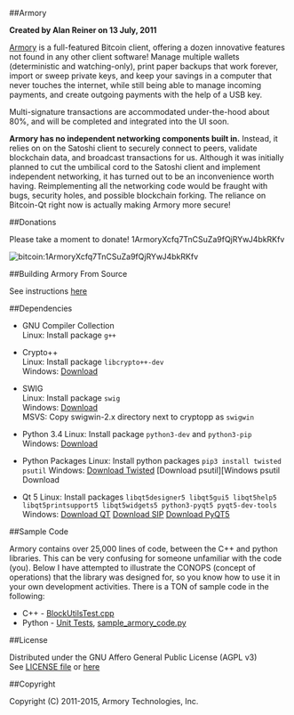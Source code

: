 ##Armory

**Created by Alan Reiner on 13 July, 2011**

[Armory](https://github.com/etotheipi/BitcoinArmory) is a full-featured Bitcoin client, offering a dozen innovative features not found in any other client software! Manage multiple wallets (deterministic and watching-only), print paper backups that work forever, import or sweep private keys, and keep your savings in a computer that never touches the internet, while still being able to manage incoming payments, and create outgoing payments with the help of a USB key.

Multi-signature transactions are accommodated under-the-hood about 80%, and will be completed and integrated into the UI soon.

**Armory has no independent networking components built in.** Instead, it relies on on the Satoshi client to securely connect to peers, validate blockchain data, and broadcast transactions for us.  Although it was initially planned to cut the umbilical cord to the Satoshi client and implement independent networking, it has turned out to be an inconvenience worth having. Reimplementing all the networking code would be fraught with bugs, security holes, and possible blockchain forking.  The reliance on Bitcoin-Qt right now is actually making Armory more secure!

##Donations

Please take a moment to donate! 1ArmoryXcfq7TnCSuZa9fQjRYwJ4bkRKfv

![bitcoin:1ArmoryXcfq7TnCSuZa9fQjRYwJ4bkRKfv][Donation Image]

##Building Armory From Source

See instructions [here][Armory Build Instructions]


##Dependencies

* GNU Compiler Collection  
 Linux:   Install package `g++`

* Crypto++  
 Linux:   Install package `libcrypto++-dev`  
 Windows: [Download][Windows Crypto Download]    
  
* SWIG  
 Linux:   Install package `swig`  
 Windows: [Download][Windows SWIG Download]  
 MSVS: Copy swigwin-2.x directory next to cryptopp as `swigwin`  
  
* Python 3.4
 Linux:   Install package `python3-dev` and `python3-pip`
 Windows: [Download][Windows Python Download]  
  
* Python Packages
 Linux:   Install python packages `pip3 install twisted psutil`
 Windows: [Download Twisted][Windows Twisted Download]  [Download psutil][Windows psutil Download
  
* Qt 5
 Linux:   Install packages `libqt5designer5 libqt5gui5 libqt5help5 libqt5printsupport5 libqt5widgets5 python3-pyqt5 pyqt5-dev-tools`
 Windows: [Download QT][Windows QT Download] [Download SIP][Windows SIP Download] [Download PyQT5][Windows PyQt Download]


##Sample Code

Armory contains over 25,000 lines of code, between the C++ and python libraries.  This can be very confusing for someone unfamiliar with the code (you).  Below I have attempted to illustrate the CONOPS (concept of operations) that the library was designed for, so you know how to use it in your own development activities.  There is a TON of sample code in the following:

* C++ -   [BlockUtilsTest.cpp](cppForSwig/BlockUtilsTest.cpp)
* Python -   [Unit Tests](pytest/), [sample_armory_code.py](extras/sample_armory_code.py)


##License

Distributed under the GNU Affero General Public License (AGPL v3)  
See [LICENSE file](LICENSE) or [here][License]

##Copyright

Copyright (C) 2011-2015, Armory Technologies, Inc.


[Armory Build Instructions]: https://bitcoinarmory.com/building-from-source
[Windows Crypto Download]: http://www.cryptopp.com/#download
[Windows SWIG Download]: http://www.swig.org/download.html
[Windows Python Download]: http://www.python.org/getit/
[Windows Twisted Download]: http://twistedmatrix.com/trac/wiki/Downloads
[Windows QT Download]: http://www.qt.io/download-open-source/#section-5
[Linux QT Download]: http://www.qt.io/download-open-source/#section-3
[QT4 Reactor Download]: https://launchpad.net/qt4reactor
[Windows PyWin Download]: http://sourceforge.net/projects/pywin32/files/pywin32/
[Windows Py2Exe Download]:  http://www.py2exe.org/
[License]: http://www.gnu.org/licenses/agpl.html
[Donation Image]: https://chart.googleapis.com/chart?chs=250x250&cht=qr&chl=bitcoin:1ArmoryXcfq7TnCSuZa9fQjRYwJ4bkRKfv?&label=Armory+Donation
[Linux PyQt Download]: http://sourceforge.net/projects/pyqt/files/PyQt5/PyQt-5.4.1/PyQt-gpl-5.4.1.tar.gz
[Windows PyQt Download]: http://sourceforge.net/projects/pyqt/files/PyQt5/PyQt-5.4.1/PyQt-gpl-5.4.1.zip
[Linux SIP Download]: http://sourceforge.net/projects/pyqt/files/sip/sip-4.16.6/sip-4.16.6.tar.gz
[Windows SIP Download]: http://sourceforge.net/projects/pyqt/files/sip/sip-4.16.6/sip-4.16.6.zip
[Windows psutil Download]: https://pypi.python.org/pypi/psutil/